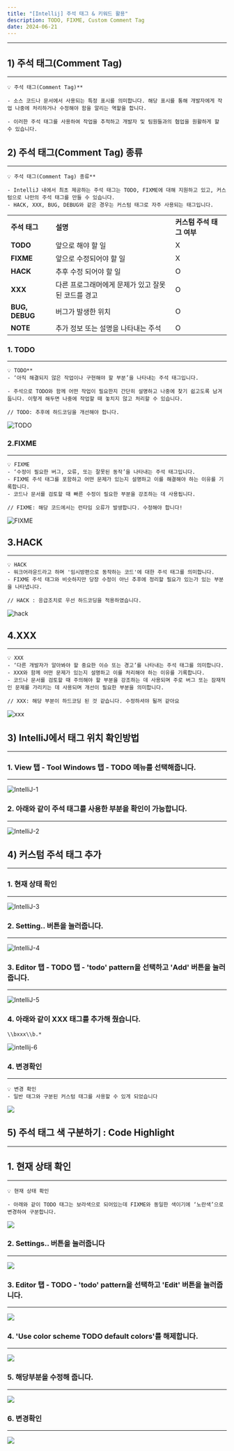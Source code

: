 ```yaml
---
title: "[Intellij] 주석 태그 & 키워드 활용"
description: TODO, FIXME, Custom Comment Tag
date: 2024-06-21
---
```


---
## 1) 주석 태그(Comment Tag)
---

```
💡 주석 태그(Comment Tag)**  
  
- 소스 코드나 문서에서 사용되는 특정 표시를 의미합니다. 해당 표시를 통해 개발자에게 작업 나중에 처리하거나 수정해야 함을 알리는 역할을 합니다.  
  
- 이러한 주석 태그를 사용하여 작업을 추적하고 개발자 및 팀원들과의 협업을 원활하게 할 수 있습니다.
```

## 2) 주석 태그(Comment Tag) 종류
---

```
💡 주석 태그(Comment Tag) 종류**  
  
- IntelliJ 내에서 최초 제공하는 주석 태그는 TODO, FIXME에 대해 지원하고 있고, 커스텀으로 나만의 주석 태그를 만들 수 있습니다.  
- HACK, XXX, BUG, DEBUG와 같은 경우는 커스텀 태그로 자주 사용되는 태그입니다.
```

|   |   |   |
|---|---|---|
|**주석 태그**|**설명**|**커스텀 주석 태그 여부**|
|**TODO**|앞으로 해야 할 일|X|
|**FIXME**|앞으로 수정되어야 할 일|X|
|**HACK**|추후 수정 되어야 할 일|O|
|**XXX**|다른 프로그래머에게 문제가 있고 잘못된 코드를 경고|O|
|**BUG, DEBUG**|버그가 발생한 위치|O|
|**NOTE**|추가 정보 또는 설명을 나타내는 주석|O|

### 1. TODO
---
```
💡 TODO**  
- ‘아직 해결되지 않은 작업이나 구현해야 할 부분’을 나타내는 주석 태그입니다.  
  
- 주석으로 TODO와 함께 어떤 작업이 필요한지 간단히 설명하고 나중에 찾기 쉽고도록 남겨둡니다. 이렇게 해두면 나중에 작업할 때 놓치지 않고 처리할 수 있습니다.
```

```
// TODO: 추후에 하드코딩을 개선해야 합니다.
```
![TODO](../../../../public/todo/todo.png)

### 2.FIXME
---
```
💡 FIXME 
- ‘수정이 필요한 버그, 오류, 또는 잘못된 동작’을 나타내는 주석 태그입니다.  
- FIXME 주석 태그를 포함하고 어떤 문제가 있는지 설명하고 이를 해결해야 하는 이유를 기록합니다.  
- 코드나 문서를 검토할 때 빠른 수정이 필요한 부분을 강조하는 데 사용됩니다.
```

```
// FIXME: 해당 코드에서는 런타임 오류가 발생합니다. 수정해야 합니다!
```

![FIXME](../../../../public/todo/fixme.png)

## 3.HACK
---
```
💡 HACK
- 워크어라운드라고 하며 '임시방편으로 동작하는 코드'에 대한 주석 태그를 의미합니다.
- FIXME 주석 태그와 비슷하지만 당장 수정이 아닌 추후에 정리할 필요가 있는가 있는 부분을 나타냅니다.
```

```
// HACK : 응급조치로 우선 하드코딩을 적용하였습니다.
```

![hack](../../../../public/todo/hack.png)

## 4.XXX
---
```
💡 XXX
- ‘다른 개발자가 알아봐야 할 중요한 이슈 또는 경고’를 나타내는 주석 태그를 의미합니다.
- XXX와 함께 어떤 문제가 있는지 설명하고 이를 처리해야 하는 이유를 기록합니다. 
- 코드나 문서를 검토할 때 주의해야 할 부분을 강조하는 데 사용되며 주로 버그 또는 잠재적인 문제를 가리키는 데 사용되며 개선이 필요한 부분을 의미합니다.
```

```
// XXX: 해당 부분이 하드코딩 된 것 같습니다. 수정하셔야 될꺼 같아요
```

![xxx](../../../../public/todo/xxx.png)

## 3) IntelliJ에서 태그 위치 확인방법
---


### 1. View 탭 - Tool Windows 탭 - TODO 메뉴를 선택해줍니다.
---

![IntelliJ-1](../../../../public/todo/intellij-1.png)


### 2. 아래와 같이 주석 태그를 사용한 부분을 확인이 가능합니다.
---

![IntelliJ-2](../../../../public/todo/intellij-2.png)

## 4) 커스텀 주석 태그 추가
---


### 1. 현재 상태 확인
---

![IntelliJ-3](../../../../public/todo/intellij-3.png)


### 2. Setting.. 버튼을 눌러줍니다.
---

![IntelliJ-4](../../../../public/todo/intellij-4.png)


### 3. Editor 탭 - TODO 탭 - 'todo' pattern을 선택하고 'Add' 버튼을 눌러줍니다.
---

![IntelliJ-5](../../../../public/todo/intellij-5.png)


### 4. 아래와 같이 XXX 태그를 추가해 줬습니다.

```
\\bxxx\\b.*
```

![intellij-6](../../../../public/todo/intellij-6.png)


### 4. 변경확인
---

```
💡 변경 확인
- 일반 태그와 구분된 커스텀 태그를 사용할 수 있게 되었습니다
```

![](../../../../public/todo/intellij-8.png)


## 5) 주석 태그 색 구분하기 : Code Highlight
---


## 1. 현재 상태 확인
---
```
💡 현재 상태 확인
  
- 아래와 같이 TODO 태그는 보라색으로 되어있는데 FIXME와 동일한 색이기에 ‘노란색’으로 변경하여 구분합니다.
```

![](../../../../public/todo/intellij-9.png)



### 2. Settings.. 버튼을 눌러줍니다
---

![](../../../../public/todo/intellij-10.png)



### 3. Editor 탭 - TODO - 'todo' pattern을 선택하고 'Edit' 버튼을 눌러줍니다.
---

![](../../../../public/todo/intellij-11.png)



### 4. 'Use color scheme TODO default colors'를 해제합니다.
---

![](../../../../public/todo/intellij-12.png)




### 5. 해당부분을 수정해 줍니다.
---

![](../../../../public/todo/intellij-13.png)



### 6. 변경확인
---

![](../../../../public/todo/intellij-14.png)